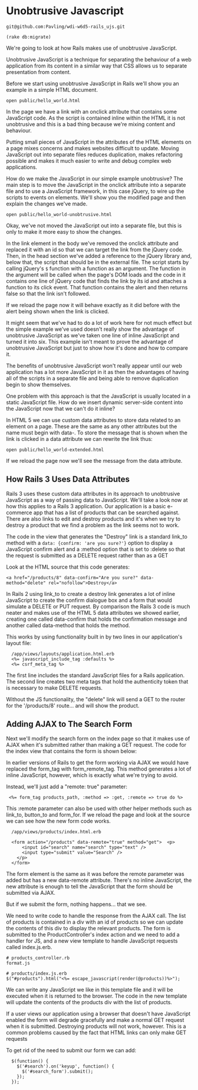 # Unobtrusive Javascript

    git@github.com:Pavling/wdi-w6d5-rails_ujs.git

    (rake db:migrate)

We're going to look at how Rails makes use of unobtrusive JavaScript.

Unobtrusive JavaScript is a technique for separating the behaviour of a web application from its content in a similar way that CSS allows us to separate presentation from content.

Before we start using unobtrusive JavaScript in Rails we'll show you an example in a simple HTML document.

    open public/hello_world.html


In the page we have a link with an onclick attribute that contains some JavaScript code. As the script is contained inline within the HTML it is not unobtrusive and this is a bad thing because we're mixing content and behaviour.

Putting small pieces of JavaScript in the attributes of the HTML elements on a page mixes concerns and makes websites difficult to update. Moving JavaScript out into separate files reduces duplication, makes refactoring possible and makes it much easier to write and debug complex web applications.

How do we make the JavaScript in our simple example unobtrusive? The main step is to move the JavaScript in the onclick attribute into a separate file and to use a JavaScript framework, in this case jQuery, to wire up the scripts to events on elements. We'll show you the modified page and then explain the changes we've made.

    open public/hello_world-unobtrusive.html


Okay, we've not moved the JavaScript out into a separate file, but this is only to make it more easy to show the changes.

In the link element in the body we've removed the onclick attribute and replaced it with an id so that we can target the link from the jQuery code. Then, in the head section we've added a reference to the jQuery library and, below that, the script that should be in the external file. The script starts by calling jQuery's `$` function with a function as an argument. The function in the argument will be called when the page's DOM loads and the code in it contains one line of jQuery code that finds the link by its id and attaches a function to its click event. That function contains the alert and then returns false so that the link isn't followed.

If we reload the page now it will behave exactly as it did before with the alert being shown when the link is clicked.

It might seem that we've had to do a lot of work here for not much effect but the simple example we've used doesn't really show the advantage of unobtrusive JavaScript as we've taken one line of inline JavaScript and turned it into six. This example isn't meant to prove the advantage of unobtrusive JavaScript but just to show how it's done and how to compare it.

The benefits of unobtrusive JavaScript won't really appear until our web application has a lot more JavaScript in it as then the advantages of having all of the scripts in a separate file and being able to remove duplication begin to show themselves.

One problem with this approach is that the JavaScript is usually located in a static JavaScript file. How do we insert dynamic server-side content into the JavaScript now that we can't do it inline?

In HTML 5 we can use custom data attributes to store data related to an element on a page. These are the same as any other attributes but the name must begin with data-. To store the message that is shown when the link is clicked in a data attribute we can rewrite the link thus:

    open public/hello_world-extended.html


If we reload the page now we'll see the message from the data attribute.


## How Rails 3 Uses Data Attributes

Rails 3 uses these custom data attributes in its approach to unobtrusive JavaScript as a way of passing data to JavaScript. We'll take a look now at how this applies to a Rails 3 application. Our application is a basic e-commerce app that has a list of products that can be searched against. There are also links to edit and destroy products and it's when we try to destroy a product that we find a problem as the link seems not to work.

The code in the view that generates the "Destroy" link is a standard link_to method with a `data: {confirm: 'are you sure?'}` option to display a JavaScript confirm alert and a :method option that is set to :delete so that the request is submitted as a DELETE request rather than as a GET

Look at the HTML source that this code generates:


    <a href="/products/8" data-confirm="Are you sure?" data-method="delete" rel="nofollow">Destroy</a>


In Rails 2 using link_to to create a destroy link generates a lot of inline JavaScript to create the confirm dialogue box and a form that would simulate a DELETE or PUT request. By comparison the Rails 3 code is much neater and makes use of the HTML 5 data attributes we showed earlier, creating one called data-confirm that holds the confirmation message and another called data-method that holds the method.

This works by using functionality built in by two lines in our application's layout file:

```
  /app/views/layouts/application.html.erb
  <%= javascript_include_tag :defaults %>
  <%= csrf_meta_tag %>
```

The first line includes the standard JavaScript files for a Rails application. The second line creates two meta tags that hold the authenticity token that is necessary to make DELETE requests.

Without the JS functionality, the "delete" link will send a GET to the router for the '/products/8' route... and will show the product.


## Adding AJAX to The Search Form

Next we'll modify the search form on the index page so that it makes use of AJAX when it's submitted rather than making a GET request. The code for the index view that contains the form is shown below:


In earlier versions of Rails to get the form working via AJAX we would have replaced the form_tag with form_remote_tag. This method generates a lot of inline JavaScript, however, which is exactly what we're trying to avoid.

Instead, we'll just add a "remote: true" parameter:

	 <%= form_tag products_path, :method => :get, :remote => true do %>

This :remote parameter can also be used with other helper methods such as link_to, button_to and form_for. If we reload the page and look at the source we can see how the new form code works.

```
  /app/views/products/index.html.erb

  <form action="/products" data-remote="true" method="get">  <p>
      <input id="search" name="search" type="text" />
      <input type="submit" value="Search" />
    </p>
  </form>
```

The form element is the same as it was before the remote parameter was added but has a new data-remote attribute. There's no inline JavaScript, the new attribute is enough to tell the JavaScript that the form should be submitted via AJAX.

But if we submit the form, nothing happens... that we see.

We need to write code to handle the response from the AJAX call. The list of products is contained in a div with an id of products so we can update the contents of this div to display the relevant products. The form is submitted to the ProductController's index action and we need to add a handler for JS, and a new view template to handle JavaScript requests called index.js.erb.


  	# products_controller.rb
  	format.js

  	# products/index.js.erb
  	$("#products").html("<%= escape_javascript(render(@products))%>");


We can write any JavaScript we like in this template file and it will be executed when it is returned to the browser. The code in the new template will update the contents of the products div with the list of products.

If a user views our application using a browser that doesn't have JavaScript enabled the form will degrade gracefully and make a normal GET request when it is submitted. Destroying products will not work, however. This is a common problems caused by the fact that HTML links can only make GET requests


To get rid of the need to submit our form we can add:

```
  $(function() {
    $('#search').on('keyup', function() {
      $('#search_form').submit();
    });
  });
```
